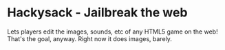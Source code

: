 
Hackysack - Jailbreak the web
===

Lets players edit the images, sounds, etc of any HTML5 game on the web!
That's the goal, anyway. Right now it does images, barely.